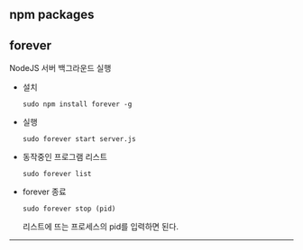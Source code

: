 ## npm packages

## **forever**
NodeJS 서버 백그라운드 실행

- 설치
    ```
    sudo npm install forever -g
    ```

- 실행
    ```
    sudo forever start server.js
    ```

- 동작중인 프로그램 리스트
    ```
    sudo forever list
    ```

- forever 종료
    ```
    sudo forever stop (pid)
    ```
    리스트에 뜨는 프로세스의 pid를 입력하면 된다.

___